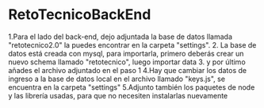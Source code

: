 # RetoTecnicoBackEnd

1.Para el lado del back-end, dejo adjuntada la base de datos llamada "retotecnico2.0" la puedes encontrar en la carpeta "settings".
2. La base de datos está creada con mysql, para importarla, primero deberás crear un nuevo schema llamado "retotecnico", luego importar data
3. y por último añades el archivo adjuntado en el paso 1
4.Hay que cambiar los datos de ingreso a la base de datos local en el archivo llamado "keys.js", se encuentra en la carpeta "settings"
5.Adjunto también los paquetes de node y las librería usadas, para que no necesiten instalarlas nuevamente
